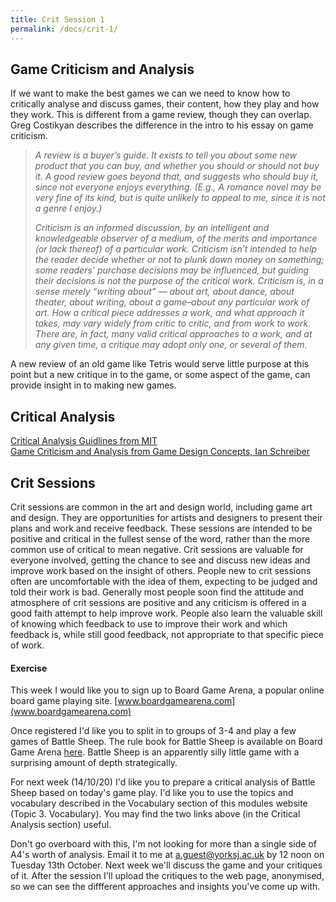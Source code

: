 ```yaml
---
title: Crit Session 1
permalink: /docs/crit-1/
---
```


## Game Criticism and Analysis

If we want to make the best games we can we need to know how to critically analyse and discuss games, their content, how they play and how they work. This is different from a game review, though they can overlap. Greg Costikyan describes the difference in the intro to his essay on game criticism.  

> *A review is a buyer’s guide. It exists to tell you about some new product that you can buy, and whether you should or should not buy it. A good review goes beyond that, and suggests who should buy it, since not everyone enjoys everything. (E.g., A romance novel may be very fine of its kind, but is quite unlikely to appeal to me, since it is not a genre I enjoy.)*
>
> *Criticism is an informed discussion, by an intelligent and knowledgeable observer of a medium, of the merits and importance (or lack thereof) of a particular work. Criticism isn’t intended to help the reader decide whether or not to plunk down money on something; some readers’ purchase decisions may be influenced, but guiding their decisions is not the purpose of the critical work. Criticism is, in a sense merely “writing about” — about art, about dance, about theater, about writing, about a game–about any particular work of art. How a critical piece addresses a work, and what approach it takes, may vary widely from critic to critic, and from work to work. There are, in fact, many valid critical approaches to a work, and at any given time, a critique may adopt only one, or several of them.*  

A new review of an old game like Tetris would serve little purpose at this point but a new critique in to the game, or some aspect of the game, can provide insight in to making new games.  

## Critical Analysis

[Critical Analysis Guidlines from MIT](https://ocw.mit.edu/courses/comparative-media-studies-writing/cms-300-introduction-to-videogame-studies-fall-2011/assignments/game-analysis/MITCMS_300F11_GameAnaGuide.pdf)  
[Game Criticism and Analysis from Game Design Concepts, Ian Schreiber](https://gamedesignconcepts.wordpress.com/2009/08/31/level-19-game-criticism-and-analysis/)  

## Crit Sessions

Crit sessions are common in the art and design world, including game art and design. They are opportunities for artists and designers to present their plans and work and receive feedback. These sessions are intended to be positive and critical in the fullest sense of the word, rather than the more common use of critical to mean negative. Crit sessions are valuable for everyone involved, getting the chance to see and discuss new ideas and improve work based on the insight of others. People new to crit sessions often are uncomfortable with the idea of them, expecting to be judged and told their work is bad. Generally most people soon find the attitude and atmosphere of crit sessions are positive and any criticism is offered in a good faith attempt to help improve work. People also learn the valuable skill of knowing which feedback to use to improve their work and which feedback is, while still good feedback, not appropriate to that specific piece of work.  

#### Exercise

This week I would like you to sign up to Board Game Arena, a popular online board game playing site. [www.boardgamearena.com](www.boardgamearena.com)  

Once registered I'd like you to split in to groups of 3-4 and play a few games of Battle Sheep. The rule book for Battle Sheep is available on Board Game Arena [here](http://cdn.boardgamearena.net/data/others/battle_sheep_rules.pdf). Battle Sheep is an apparently silly little game with a surprising amount of depth strategically.  

For next week (14/10/20) I'd like you to prepare a critical analysis of Battle Sheep based on today's game play. I'd like you to use the topics and vocabulary described in the Vocabulary section of this modules website (Topic 3. Vocabulary). You may find the two links above (in the Critical Analysis section) useful.  

Don't go overboard with this, I'm not looking for more than a single side of A4's worth of analysis. Email it to me at a.guest@yorksj.ac.uk by 12 noon on Tuesday 13th October. Next week we'll discuss the game and your critiques of it. After the session I'll upload the critiques to the web page, anonymised, so we can see the diffferent approaches and insights you've come up with.  
